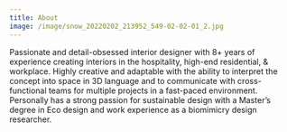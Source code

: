 ```yaml
---
title: About
image: /image/snow_20220202_213952_549-02-02-01_2.jpg
---
```


Passionate and detail-obsessed interior designer with 8+ years of experience creating interiors in the hospitality, high-end residential, & workplace. Highly creative and adaptable with the ability to interpret the concept into space in 3D language and to communicate with cross-functional teams for multiple projects in a fast-paced environment. Personally has a strong passion for sustainable design with a Master’s degree in Eco design and work experience as a biomimicry design researcher.

